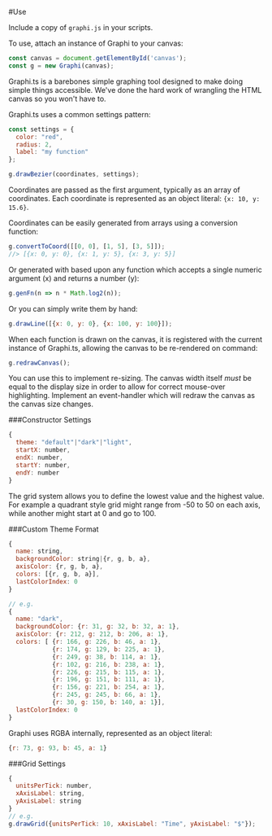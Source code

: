 #Use

Include a copy of `graphi.js` in your scripts.

To use, attach an instance of Graphi to your canvas:
```js
const canvas = document.getElementById('canvas');
const g = new Graphi(canvas);
```

Graphi.ts is a barebones simple graphing tool designed to make doing simple things accessible. We've done the hard work of wrangling the HTML canvas so you won't have to.

Graphi.ts uses a common settings pattern:
```js
const settings = {
  color: "red",
  radius: 2,
  label: "my function"
};

g.drawBezier(coordinates, settings);
```
Coordinates are passed as the first argument, typically as an array of coordinates. Each coordinate is represented as an object literal: `{x: 10, y: 15.6}`.

Coordinates can be easily generated from arrays using a conversion function:
```js
g.convertToCoord([[0, 0], [1, 5], [3, 5]]);
//> [{x: 0, y: 0}, {x: 1, y: 5}, {x: 3, y: 5}]
```
Or generated with based upon any function which accepts a single numeric argument (x) and returns a number (y):
```js
g.genFn(n => n * Math.log2(n));
```
Or you can simply write them by hand:
```js
g.drawLine([{x: 0, y: 0}, {x: 100, y: 100}]);
```

When each function is drawn on the canvas, it is registered with the current instance of Graphi.ts, allowing the canvas to be re-rendered on command:
```js
g.redrawCanvas();
```
You can use this to implement re-sizing. The canvas width itself *must* be equal to the display size in order to allow for correct mouse-over highlighting. Implement an event-handler which will redraw the canvas as the canvas size changes.

###Constructor Settings
```js
{
  theme: "default"|"dark"|"light",
  startX: number,
  endX: number,
  startY: number,
  endY: number
}
```
The grid system allows you to define the lowest value and the highest value. For example a quadrant style grid might range from -50 to 50 on each axis, while another might start at 0 and go to 100.

###Custom Theme Format
```js
{
  name: string,
  backgroundColor: string|{r, g, b, a},
  axisColor: {r, g, b, a},
  colors: [{r, g, b, a}],
  lastColorIndex: 0
}

// e.g.
{
  name: "dark",
  backgroundColor: {r: 31, g: 32, b: 32, a: 1},
  axisColor: {r: 212, g: 212, b: 206, a: 1},
  colors: [ {r: 166, g: 226, b: 46, a: 1}, 
            {r: 174, g: 129, b: 225, a: 1},
            {r: 249, g: 38, b: 114, a: 1},
            {r: 102, g: 216, b: 238, a: 1},
            {r: 226, g: 215, b: 115, a: 1},
            {r: 196, g: 151, b: 111, a: 1},
            {r: 156, g: 221, b: 254, a: 1},
            {r: 245, g: 245, b: 66, a: 1},
            {r: 30, g: 150, b: 140, a: 1}],
  lastColorIndex: 0
}
```
Graphi uses RGBA internally, represented as an object literal:
```js
{r: 73, g: 93, b: 45, a: 1}
```

###Grid Settings
```js
{
  unitsPerTick: number,
  xAxisLabel: string,
  yAxisLabel: string
}
// e.g.
g.drawGrid({unitsPerTick: 10, xAxisLabel: "Time", yAxisLabel: "$"});
```
